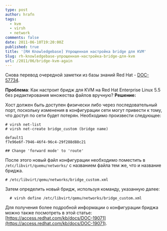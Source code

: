 ```yaml
---
type: post
author: hrafn
tags:
  - kvm
  - virsh
  - network
comments: false
date: 2011-06-10T19:20:00Z
published: true
title: '[RH Knowledgebase] Упрощенная настройка bridge для KVM'
Slug: rh-knowledgebase-упрощенная-настройка-bridge-для-kvm
url: /2011/06/bridge-kvm-again
---
```


Снова перевод очередной заметки из базы знаний Red Hat - [DOC-57734](https://access.redhat.com/kb/docs/DOC-57734).

**Проблема**: Как настроит бридж для KVM на Red Hat Enterprise Linux 5.5 без редактирования множества файлов вручную?
**Решение:**

Хост должен быть доступен физически либо через последовательный порт, поскольку изменения в конфигурации сети могут привести к тому, что доступ по сети будет потерян. Необходимо произвести следующее:

    # virsh net-list
    # virsh net-create bridge_custom (bridge name)

    default1
    f7e96e6f-7946-46f4-96c4-29f288d88c21

    ## Change 'forward mode' to 'route'

После этого новый файл конфигурации необходимо поместить в `/etc/libvirt/quemu/networks/` с названием файла тем же, что и название бриджа.

    # /etc/libvirt/qemu/networks/bridge_custom.xml

Затем определить новый бридж, используя команду, указанную далее:

      # virsh define /etc/libvirt/qemu/networks/bridge_custom.xml

Для получения более подробной информации о конфигурации бриджа можно также  посмотреть в этой статье: [https://access.redhat.com/kb/docs/DOC-19071](https://access.redhat.com/kb/docs/DOC-19071).
